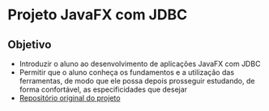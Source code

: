 # Projeto JavaFX com JDBC

## Objetivo
+ Introduzir o aluno ao desenvolvimento de aplicações JavaFX com JDBC 
+ Permitir que o aluno conheça os fundamentos e a utilização das ferramentas, de modo que ele possa depois prosseguir estudando, de forma confortável, as especificidades que desejar
+ [Repositório original do projeto](https://github.com/acenelio/workshop-javafx-jdbc)